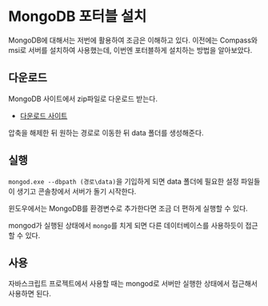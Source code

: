 # MongoDB 포터블 설치

MongoDB에 대해서는 저번에 활용하여 조금은 이해하고 있다. 이전에는 Compass와 msi로 서버를 설치하여 사용했는데, 이번엔 포터블하게 설치하는 방법을 알아보았다.

## 다운로드

MongoDB 사이트에서 zip파일로 다운로드 받는다.

- [다운로드 사이트](https://www.mongodb.com/try/download/community)

압축을 해제한 뒤 원하는 경로로 이동한 뒤 data 폴더를 생성해준다.

## 실행

`mongod.exe --dbpath (경로\data)`을 기입하게 되면 data 폴더에 필요한 설정 파일들이 생기고 콘솔창에서 서버가 돌기 시작한다.

윈도우에서는 MongoDB를 환경변수로 추가한다면 조금 더 편하게 실행할 수 있다.

mongod가 실행된 상태에서 `mongo`를 치게 되면 다른 데이터베이스를 사용하듯이 접근할 수 있다.

## 사용

자바스크립트 프로젝트에서 사용할 때는 mongod로 서버만 실행한 상태에서 접근해서 사용하면 된다.